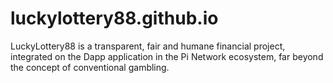 # luckylottery88.github.io
LuckyLottery88 is a transparent, fair and humane financial project, integrated on the Dapp application in the Pi Network ecosystem, far beyond the concept of conventional gambling.
